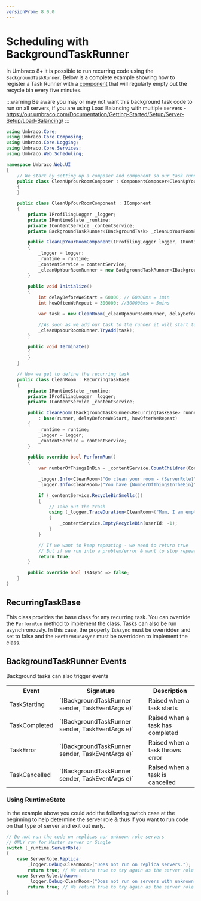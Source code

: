 ```yaml
---
versionFrom: 8.0.0
---
```


# Scheduling with BackgroundTaskRunner
In Umbraco 8+ it is possible to run recurring code using the `BackgroundTaskRunner`.
Below is a complete example showing how to register a Task Runner with a [component](../../Implementation/Composing/index.md) that will regularly empty out the recycle bin every five minutes.

:::warning
Be aware you may or may not want this background task code to run on all servers, if you are using Load Balancing with multiple servers - https://our.umbraco.com/Documentation/Getting-Started/Setup/Server-Setup/Load-Balancing/
:::

```csharp
using Umbraco.Core;
using Umbraco.Core.Composing;
using Umbraco.Core.Logging;
using Umbraco.Core.Services;
using Umbraco.Web.Scheduling;

namespace Umbraco.Web.UI
{
    // We start by setting up a composer and component so our task runner gets registered on application startup
    public class CleanUpYourRoomComposer : ComponentComposer<CleanUpYourRoomComponent>
    {
    }

    public class CleanUpYourRoomComponent : IComponent
    {
        private IProfilingLogger _logger;
        private IRuntimeState _runtime;
        private IContentService _contentService;
        private BackgroundTaskRunner<IBackgroundTask> _cleanUpYourRoomRunner;

        public CleanUpYourRoomComponent(IProfilingLogger logger, IRuntimeState runtime, IContentService contentService)
        {
            _logger = logger;
            _runtime = runtime;
            _contentService = contentService;
            _cleanUpYourRoomRunner = new BackgroundTaskRunner<IBackgroundTask>("CleanYourRoom", _logger);
        }

        public void Initialize()
        {
            int delayBeforeWeStart = 60000; // 60000ms = 1min
            int howOftenWeRepeat = 300000; //300000ms = 5mins

            var task = new CleanRoom(_cleanUpYourRoomRunner, delayBeforeWeStart, howOftenWeRepeat, _runtime, _logger, _contentService);

            //As soon as we add our task to the runner it will start to run (after its delay period)
            _cleanUpYourRoomRunner.TryAdd(task);
        }

        public void Terminate()
        {
        }
    }

    // Now we get to define the recurring task
    public class CleanRoom : RecurringTaskBase
    {
        private IRuntimeState _runtime;
        private IProfilingLogger _logger;
        private IContentService _contentService;

        public CleanRoom(IBackgroundTaskRunner<RecurringTaskBase> runner, int delayBeforeWeStart, int howOftenWeRepeat, IRuntimeState runtime, IProfilingLogger logger, IContentService contentService)
            : base(runner, delayBeforeWeStart, howOftenWeRepeat)
        {
            _runtime = runtime;
            _logger = logger;
            _contentService = contentService;
        }

        public override bool PerformRun()
        {
            var numberOfThingsInBin = _contentService.CountChildren(Constants.System.RecycleBinContent);

            _logger.Info<CleanRoom>("Go clean your room - {ServerRole}", _runtime.ServerRole);
            _logger.Info<CleanRoom>("You have {NumberOfThingsInTheBin}", numberOfThingsInBin);

            if (_contentService.RecycleBinSmells())
            {
                // Take out the trash
                using (_logger.TraceDuration<CleanRoom>("Mum, I am emptying out the bin", "Its all clean now!"))
                {
                    _contentService.EmptyRecycleBin(userId: -1);
                }
            }

            // If we want to keep repeating - we need to return true
            // But if we run into a problem/error & want to stop repeating - return false
            return true;
        }

        public override bool IsAsync => false;
    }
}

```
## RecurringTaskBase

This class provides the base class for any recurring task. You can override the `PerformRun` method to implement the class. Tasks can also be run asynchronously. In this case, the property `IsAsync` must be overridden and set to false and the `PerformRunAsync` must be overridden to implement the class.

## BackgroundTaskRunner Events

Background tasks can also trigger events

<table>
    <tr>
        <th>Event</th>
        <th>Signature</th>
        <th>Description</th>
    </tr>
    <tr>
        <td>TaskStarting</td>
        <td>`(BackgroundTaskRunner<IBackgroundTask> sender, TaskEventArgs<IBackgroundTask> e)`</td>
        <td>
        Raised when a task starts
        </td>
    </tr>
    <tr>
        <td>TaskCompleted</td>
        <td>`(BackgroundTaskRunner<IBackgroundTask> sender, TaskEventArgs<IBackgroundTask> e)`</td>
        <td>
        Raised when a task has completed
        </td>
    </tr>
    <tr>
        <td>TaskError</td>
        <td>`(BackgroundTaskRunner<IBackgroundTask> sender, TaskEventArgs<IBackgroundTask> e)`</td>
        <td>
        Raised when a task throws error
        </td>
    </tr>
    <tr>
        <td>TaskCancelled</td>
        <td>`(BackgroundTaskRunner<IBackgroundTask> sender, TaskEventArgs<IBackgroundTask> e)`</td>
        <td>
        Raised when a task is cancelled
        </td>
    </tr>
</table>

### Using RuntimeState
In the example above you could add the following switch case at the beginning to help determine the server role & thus if you want to run code on that type of server and exit out early.

```csharp
// Do not run the code on replicas nor unknown role servers
// ONLY run for Master server or Single
switch (_runtime.ServerRole)
{
    case ServerRole.Replica:
        _logger.Debug<CleanRoom>("Does not run on replica servers.");
        return true; // We return true to try again as the server role may change!
    case ServerRole.Unknown:
        _logger.Debug<CleanRoom>("Does not run on servers with unknown role.");
        return true; // We return true to try again as the server role may change!
}
```
